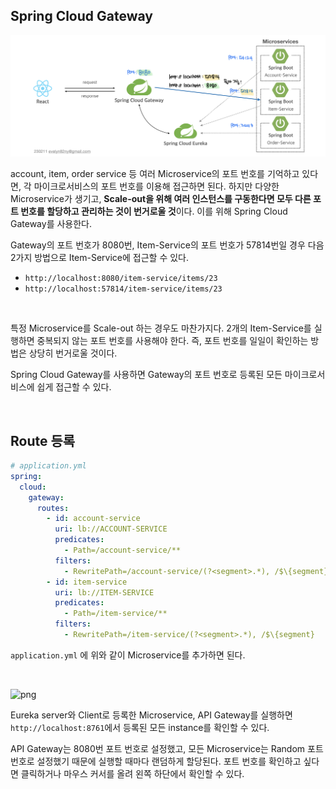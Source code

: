 ## Spring Cloud Gateway

![png](/_img/msa_v230211.png)

account, item, order service 등 여러 Microservice의 포트 번호를 기억하고 있다면, 각 마이크로서비스의 포트 번호를 이용해 접근하면 된다. 
하지만 다양한 Microservice가 생기고, **Scale-out을 위해 여러 인스턴스를 구동한다면 모두 다른 포트 번호를 할당하고 관리하는 것이 번거로울 것**이다. 
이를 위해 Spring Cloud Gateway를 사용한다.
<br>

Gateway의 포트 번호가 8080번, Item-Service의 포트 번호가 57814번일 경우 다음 2가지 방법으로 Item-Service에 접근할 수 있다.

- ```http://localhost:8080/item-service/items/23```
- ```http://localhost:57814/item-service/items/23```

<br>

특정 Microservice를 Scale-out 하는 경우도 마찬가지다. 2개의 Item-Service를 실행하면 중복되지 않는 포트 번호를 사용해야 한다. 
즉, 포트 번호를 일일이 확인하는 방법은 상당히 번거로울 것이다.
<br>

Spring Cloud Gateway를 사용하면 Gateway의 포트 번호로 등록된 모든 마이크로서비스에 쉽게 접근할 수 있다.

<br>

## Route 등록

```yml
# application.yml
spring:
  cloud:
    gateway:
      routes:
        - id: account-service
          uri: lb://ACCOUNT-SERVICE
          predicates:
            - Path=/account-service/**
          filters:
            - RewritePath=/account-service/(?<segment>.*), /$\{segment}
        - id: item-service
          uri: lb://ITEM-SERVICE
          predicates:
            - Path=/item-service/**
          filters:
            - RewritePath=/item-service/(?<segment>.*), /$\{segment}
```

```application.yml``` 에 위와 같이 Microservice를 추가하면 된다.

<br>

![png](/_img/eureka_instances.png)

Eureka server와 Client로 등록한 Microservice, API Gateway를 실행하면 ```http://localhost:8761```에서 등록된 모든 instance를 확인할 수 있다.
<br>

API Gateway는 8080번 포트 번호로 설정했고, 모든 Microservice는 Random 포트 번호로 설정했기 때문에 실행할 때마다 랜덤하게 할당된다. 포트 번호를 확인하고 싶다면 클릭하거나 마우스 커서를 올려 왼쪽 하단에서 확인할 수 있다.
